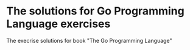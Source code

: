 # The solutions for Go Programming Language exercises
The execrise solutions for book "The Go Programming Language"
